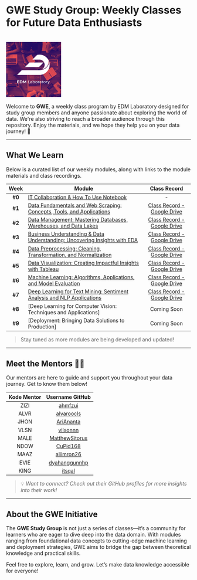 # GWE Study Group: Weekly Classes for Future Data Enthusiasts  

<br>

<img src="asset/logo.png" alt="logo" style="width:150px; height:auto;">

<br>

Welcome to **GWE**, a weekly class program by EDM Laboratory designed for study group members and anyone passionate about exploring the world of data. We're also striving to reach a broader audience through this repository. Enjoy the materials, and we hope they help you on your data journey! 🚀  

---

## What We Learn  
Below is a curated list of our weekly modules, along with links to the module materials and class recordings.  

| **Week** | **Module**                                                                                                   | **Class Record** |
|:--------:|-------------------------------------------------------------------------------------------------------------|:----------------:|
| **#0**   | [IT Collaboration & How To Use Notebook](https://github.com/lifeatedmlab/GWE-2025/tree/main/Modul%200%20-%20IT%20Collaboration)                              | -     |
| **#1**   | [Data Fundamentals and Web Scraping: Concepts, Tools, and Applications](https://github.com/lifeatedmlab/GWE-2025/tree/main/Modul%201%20-%20Data%20Fundamentals%20and%20Web%20Scraping)                      | [Class Record - Google Drive](https://drive.google.com/file/d/1k379vqSeP-9lup9OKIjSDKbgPhE3-wJz/view?usp=sharing) |
| **#2**   | [Data Management: Mastering Databases, Warehouses, and Data Lakes](https://github.com/lifeatedmlab/GWE-2025/tree/main/Modul%202%20-%20Data%20Management)                              |  [Class Record - Google Drive](https://drive.google.com/file/d/1ZWxttcV1zwq0Ihl51beVme9cEYFzvuCW/view?usp=sharing)    |
| **#3**   | [Business Understanding & Data Understanding: Uncovering Insights with EDA](https://github.com/lifeatedmlab/GWE-2025/tree/main/Modul%203%20-%20Business%20%26%20Data%20Understanding%20(EDA))                                 | [Class Record - Google Drive](https://drive.google.com/file/d/1SdvZkH_EHew-_TWgcTicyZcc2EpFvPib/view?usp=sharing)     |
| **#4**   | [Data Preprocessing: Cleaning, Transformation, and Normalization](https://github.com/lifeatedmlab/GWE-2025/tree/main/Modul%204%20-%20Data%20Preprocessing)                                     | [Class Record - Google Drive](https://drive.google.com/file/d/1hHgbNaj0y3-d24A9bx73N1tPKTJUsJm_/view?usp=sharing)      |
| **#5**   | [Data Visualization: Creating Impactful Insights with Tableau](https://github.com/lifeatedmlab/GWE-2025/tree/main/Modul%205%20-%20Data%20Visualization%20with%20Tableau)                                       | [Class Record - Google Drive](https://drive.google.com/file/d/1p0PhJyq2_tJnjBckRocD-lnc4JZB1ymU/view?usp=sharing)      |
| **#6**   | [Machine Learning: Algorithms, Applications, and Model Evaluation](https://github.com/lifeatedmlab/GWE-2025/tree/main/Modul%206%20-%20Machine%20Learning)                                    | [Class Record - Google Drive](https://drive.google.com/file/d/1UHKxbTG111mt4rXFMfA4tTlNNbhQoMKm/view?usp=sharing)      |
| **#7**   | [Deep Learning for Text Mining: Sentiment Analysis and NLP Applications](https://github.com/lifeatedmlab/GWE-2025/tree/main/Modul%207%20-%20Natural%20Language%20Processing)                                       |[Class Record - Google Drive](https://drive.google.com/file/d/1ScVPhNv_gvvFK1GHVZIwvE-8ywR8NJia/view?usp=sharing)  |
| **#8**   | [Deep Learning for Computer Vision: Techniques and Applications]                               | Coming Soon      |
| **#9**   | [Deployment: Bringing Data Solutions to Production]                                                  | Coming Soon      |  

> Stay tuned as more modules are being developed and updated!  

---

## **Meet the Mentors** 👨‍🏫  

Our mentors are here to guide and support you throughout your data journey. Get to know them below!  

| **Kode Mentor** | **Username GitHub**    |
|:--------------:|:----------------------:|
| ZIZI          | [ahmfzui](https://github.com/ahmfzui) |
| ALVR          | [alvaroocls](https://github.com/alvaroocls) |
| JHON          | [AriAnanta](https://github.com/AriAnanta) |
| VLSN          | [vilsonnn](https://github.com/vilsonnn) |
| MALE          | [MatthewSitorus](https://github.com/MatthewSitorus) |
| NDOW          | [CuPid168](https://github.com/CuPid168) |
| MAAZ          | [aliimron26](https://github.com/aliimron26) |
| EVIE          | [dyahanggunnhp](https://github.com/dyahanggunnhp) |
| KING          | [itsqal](https://github.com/itsqal) |

>💡 *Want to connect? Check out their GitHub profiles for more insights into their work!*  

---

## About the GWE Initiative  

The **GWE Study Group** is not just a series of classes—it’s a community for learners who are eager to dive deep into the data domain. With modules ranging from foundational data concepts to cutting-edge machine learning and deployment strategies, GWE aims to bridge the gap between theoretical knowledge and practical skills.  

Feel free to explore, learn, and grow. Let’s make data knowledge accessible for everyone!  
